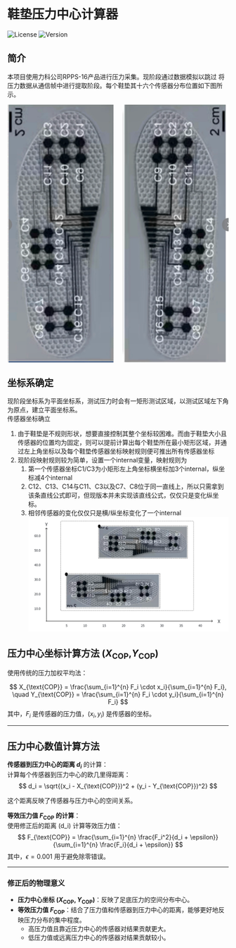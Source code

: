 # 鞋垫压力中心计算器

![License](https://img.shields.io/badge/license-MIT-blue.svg)
![Version](https://img.shields.io/badge/version-1.0.0-brightgreen.svg)

## 简介

本项目使用力科公司RPPS-16产品进行压力采集。现阶段通过数据模拟以跳过 将压力数据从通信帧中进行提取阶段。每个鞋垫其十六个传感器分布位置如下图所示。

<div style="display: flex; justify-content: space-between;">
  <img src="image-1.png" alt="Image 1" style="width: 48%;"/>
  <img src="image.png" alt="Image 2" style="width: 48%;"/>
</div>

## 坐标系确定
现阶段坐标系为平面坐标系，测试压力时会有一矩形测试区域，以测试区域左下角为原点，建立平面坐标系。<br>
传感器坐标确立
1. 由于鞋垫是不规则形状，想要直接控制其整个坐标较困难。而由于鞋垫大小且传感器的位置均为固定，则可以提前计算出每个鞋垫所在最小矩形区域，并通过左上角坐标以及每个鞋垫传感器坐标映射规则便可推出所有传感器坐标
2. 现阶段映射规则较为简单，设置一个internal变量，映射规则为
    1. 第一个传感器坐标C1/C3为小矩形左上角坐标横坐标加3个internal，纵坐标减4个internal
    2. C12、C13、C14与C11、C3以及C7、C8位于同一直线上，所以只需拿到该条直线公式即可，但现版本并未实现该直线公式，仅仅只是变化纵坐标。
    3. 相邻传感器的变化仅仅只是横/纵坐标变化了一个internal
![alt text](image-3.png)

## 压力中心坐标计算方法 ($X_{\text{COP}}$,$Y_{\text{COP}}$)  
使用传统的压力加权平均法：  

$$ 
X_{\text{COP}} = \frac{\sum_{i=1}^{n} F_i \cdot x_i}{\sum_{i=1}^{n} F_i}, \quad Y_{\text{COP}} = \frac{\sum_{i=1}^{n} F_i \cdot y_i}{\sum_{i=1}^{n} F_i} $$ 
其中，$F_i$ 是传感器的压力值，$(x_i, y_i)$ 是传感器的坐标。



---
## 压力中心数值计算方法

**传感器到压力中心的距离 $d_i$** 的计算：  
   计算每个传感器到压力中心的欧几里得距离：  
   $$
   d_i = \sqrt{(x_i - X_{\text{COP}})^2 + (y_i - Y_{\text{COP}})^2}
   $$  

   这个距离反映了传感器与压力中心的空间关系。
   <br>

**等效压力值 $F_{\text{COP}}$ 的计算**：  
   使用修正后的距离 \(d_i\) 计算等效压力值：  
   $$
   F_{\text{COP}} = \frac{\sum_{i=1}^{n} \frac{F_i^2}{d_i + \epsilon}}{\sum_{i=1}^{n} \frac{F_i}{d_i + \epsilon}}
   $$ 
   其中，$\epsilon = 0.001$ 用于避免除零错误。

---




### 修正后的物理意义

- **压力中心坐标 $(X_{\text{COP}}, Y_{\text{COP}})$**：反映了足底压力的空间分布中心。  
- **等效压力值 $F_{\text{COP}}$**：结合了压力值和传感器到压力中心的距离，能够更好地反映压力分布的集中程度。  
  - 高压力值且靠近压力中心的传感器对结果贡献更大。  
  - 低压力值或远离压力中心的传感器对结果贡献较小。




